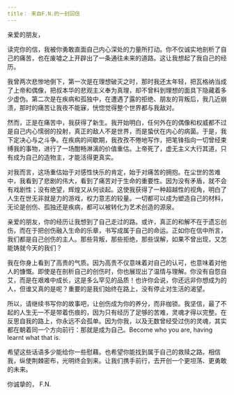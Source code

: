 ```yaml
---
title： 来自F.N.的一封回信
---
```


亲爱的朋友，

读完你的信，我被你勇敢直面自己内心深处的力量所打动。你不仅诚实地剖析了自己的痛苦，也在废墟之上开辟出了一条通往未来的道路。这让我想起了我自己的经历。<!--more-->

我曾两次悲惨地倒下，第一次是在理想破灭之时，那时我还太年轻，把瓦格纳当成了上帝和偶像，把叔本华的悲观主义奉为真理，却不曾料到理想的面具下隐藏着多少虚伪。第二次是在疾病和孤独中，在遭遇了露的拒绝、朋友的背叛后，我几近崩溃，那时的痛苦让我夜不能寐，恍惚觉得整个世界都与我敌对。

然而，正是在痛苦中，我获得了新生。我开始明白，任何外在的偶像和权威都不过是自己内心懦弱的投射，真正的敌人不是世界，而是蛰伏在内心的病菌。于是，我下定决心与之斗争。在疾病的间歇期，我孜孜不倦地写作，把笔锋指向一切曾经束缚我的事物，进行了一场酣畅淋漓的价值重估。上帝死了，虚无主义大行其道，只有成为自己的造物主，才能活得更真实。

对我而言，这场重估始于对感性快乐的肯定，始于对痛苦的拥抱。在尘世的苦难中，我看到了悲剧的伟大，看到了痛苦对于生命的重要性。因为没有矛盾，就不会有戏剧性；没有绝望，辉煌又从何谈起。这使我获得了一种超越性的视角，明白了人生在世无非就是力的游戏，权力意志的较量。一切都可以成为塑造自己的材料，无论是创伤、孤独还是疾病，都可以被转化为艺术创造的源泉。

亲爱的朋友，你的经历让我想到了自己走过的路。或许，真正的和解不在于遗忘创伤，而在于把创伤融入生命的乐章，书写成属于自己的命运。正如你在信中所言，我们都是自己创伤的主人。那些背叛，那些拒绝，那些误解，如果不曾出现，又怎能铸就今天的我们？

我在你身上看到了高贵的气质。因为高贵不仅意味着对自己的认可，也意味着对他人的慷慨。即使是在剖析自己的创伤时，你也展现出了温情与理解。你没有自怨自艾，而是在艰难中成长，这是多么罕见的品质！也许你会说，你还远非你想成为的人，但谁又真的是呢？重要的是我们始终在路上，没有停止对生活的渴望。

所以，请继续书写你的故事吧，让创伤成为你的养分，而非枷锁。我坚信，最了不起的人生无一不是带着伤痕的，因为只有经历了足够的苦难，灵魂才得以完整。在反思自我的路上，你永远不会孤单。因为你我，以及无数曾经受过伤的灵魂，其实都在朝着同一个方向前行：那就是成为自己。Become who you are, having learnt what that is.

希望这些话语多少能给你一些慰藉。也希望你能找到属于自己的救赎之路。相信我，纵使荆棘密布，光明终会到来。让我们携手前行，去开创一个更坦荡、更勇敢的未来。

你诚挚的，
F.N.
